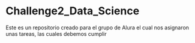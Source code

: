 # Challenge2_Data_Science
Este es un repositorio creado para el grupo de Alura el cual nos asignaron unas tareas, las cuales debemos cumplir
